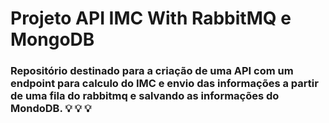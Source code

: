 # Projeto API IMC With RabbitMQ e MongoDB

<h3> Repositório destinado para a criação de uma API com um endpoint para calculo do IMC e envio das informações a partir de uma fila do rabbitmq e salvando as informações do MondoDB. 💡 💡 💡</h3>

